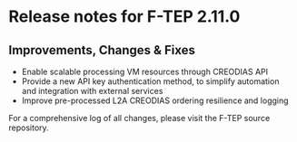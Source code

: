 # Release notes for F-TEP 2.11.0

## Improvements, Changes &amp; Fixes

* Enable scalable processing VM resources through CREODIAS API
* Provide a new API key authentication method, to simplify automation and
  integration with external services
* Improve pre-processed L2A CREODIAS ordering resilience and logging

For a comprehensive log of all changes, please visit the F-TEP source
repository.
